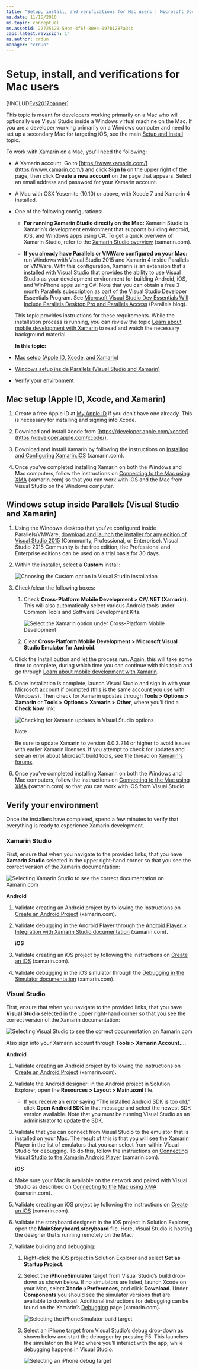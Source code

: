```yaml
---
title: "Setup, install, and verifications for Mac users | Microsoft Docs"
ms.date: 11/15/2016
ms.topic: conceptual
ms.assetid: 22725520-59ba-4f6f-80e4-097b1287a34b
caps.latest.revision: 14
ms.author: crdun
manager: "crdun"
---
```

# Setup, install, and verifications for Mac users
[!INCLUDE[vs2017banner](../includes/vs2017banner.md)]

This topic is meant for developers working primarily on a Mac who will optionally use Visual Studio inside a Windows virtual machine on the Mac. If you are a developer working primarily on a Windows computer and need to set up a secondary Mac for targeting iOS, see the main [Setup and install](../cross-platform/setup-and-install.md) topic.  
  
 To work with Xamarin on a Mac, you’ll need the following:  
  
- A Xamarin account. Go to [https://www.xamarin.com/](https://www.xamarin.com/) and click **Sign In** on the upper right of the page, then click **Create a new account** on the page that appears. Select an email address and password for your Xamarin account.  
  
- A Mac with OSX Yosemite (10.10) or above, with Xcode 7 and Xamarin 4 installed.  
  
- One of the following configurations:  
  
  - **For running Xamarin Studio directly on the Mac:** Xamarin Studio is Xamarin’s development environment that supports building Android, iOS, and Windows apps using C#.  To get a quick overview of Xamarin Studio, refer to the [Xamarin Studio overview](https://xamarin.com/studio) (xamarin.com).  
  
  - **If you already have Parallels or VMWare configured on your Mac:** run Windows with Visual Studio 2015 and Xamarin 4 inside Parallels or VMWare.  With this configuration, Xamarin is an extension that's installed with Visual Studio that provides the ability to use Visual Studio as your development environment for building Android, iOS, and WinPhone apps using C#.  Note that you can obtain a free 3-month Parallels subscription as part of the Visual Studio Developer Essentials Program. See [Microsoft Visual Studio Dev Essentials Will Include Parallels Desktop Pro and Parallels Access](https://www.parallels.com/blogs/) (Parallels blog).  
  
  This topic provides instructions for these requirements.  While the installation process is running, you can review the topic [Learn about mobile development with Xamarin](../cross-platform/learn-about-mobile-development-with-xamarin.md) to read and watch the necessary background material.  
  
  **In this topic:**  
  
- [Mac setup (Apple ID, Xcode, and Xamarin)](#mac)  
  
- [Windows setup inside Parallels (Visual Studio and Xamarin)](#windows)  
  
- [Verify your environment](#verify)  
  
## <a name="mac"></a> Mac setup (Apple ID, Xcode, and Xamarin)  
  
1. Create a free Apple ID at [My Apple ID](https://appleid.apple.com/) if you don’t have one already. This is necessary for installing and signing into Xcode.  
  
2. Download and install Xcode from  [https://developer.apple.com/xcode/](https://developer.apple.com/xcode/).  
  
3. Download and install Xamarin by following the instructions on [Installing and Configuring Xamarin.iOS](https://docs.microsoft.com/xamarin/ios/get-started/installation/mac) (xamarin.com).  
  
4. Once you’ve completed installing Xamarin on both the Windows and Mac computers, follow the instructions on [Connecting to the Mac using XMA](/xamarin/ios/get-started/installation/windows/connecting-to-mac) (xamarin.com) so that you can work with iOS and the Mac from Visual Studio on the Windows computer.  
  
## <a name="windows"></a> Windows setup inside Parallels (Visual Studio and Xamarin)  
  
1. Using the Windows desktop that you’ve configured inside Parallels/VMWare, [download and launch the installer for any edition of Visual Studio 2015](https://www.visualstudio.com/downloads/download-visual-studio-vs.aspx) (Community, Professional, or Enterprise). Visual Studio 2015 Community is the free edition; the Professional and Enterprise editions can be used on a trial basis for 30 days.  
  
2. Within the installer, select a **Custom** install:  
  
     ![Choosing the Custom option in Visual Studio installation](../cross-platform/media/cross-plat-xamarin-setup-1.png "Cross-Plat Xamarin Setup 1")  
  
3. Check/clear the following boxes:  
  
    1. Check **Cross-Platform Mobile Development > C#/.NET (Xamarin)**. This will also automatically select various Android tools under Common Tools and Software Development Kits.  
  
         ![Select the Xamarin option under Cross&#45;Platform Mobile Development](../cross-platform/media/cross-plat-xamarin-setup-2.png "Cross-Plat Xamarin Setup 2")  
  
    2. Clear **Cross-Platform Mobile Development > Microsoft Visual Studio Emulator for Android**.  
  
4. Click the Install button and let the process run. Again, this will take some time to complete, during which time you can continue with this topic and go through [Learn about mobile development with Xamarin](../cross-platform/learn-about-mobile-development-with-xamarin.md).  
  
5. Once installation is complete, launch Visual Studio and sign in with your Microsoft account if prompted (this is the same account you use with Windows). Then check for Xamarin updates through **Tools > Options > Xamarin** or **Tools > Options > Xamarin > Other**, where you’ll find a **Check Now** link:  
  
     ![Checking for Xamarin updates in Visual Studio options](../cross-platform/media/cross-plat-xamarin-setup-3.png "Cross-Plat Xamarin Setup 3")  
  
    > [!NOTE]
    > Be sure to update Xamarin to version 4.0.3.214 or higher to avoid issues with earlier Xamarin licenses.  If you attempt to check for updates and see an error about Microsoft build tools, see the thread on [Xamarin's forums](https://forums.xamarin.com/discussion/69015/xamarin-update-on-vs-2013-says-i-need-the-build-tools-for-vs-2015).
  
6. Once you’ve completed installing Xamarin on both the Windows and Mac computers, follow the instructions on [Connecting to the Mac using XMA](https://docs.microsoft.com/xamarin/ios/get-started/installation/windows/?pivots=windows#Connecting_to_the_Mac_Using_XMA) (xamarin.com) so that you can work with iOS from Visual Studio.  
  
## <a name="verify"></a> Verify your environment  
 Once the installers have completed, spend a few minutes to verify that everything is ready to experience Xamarin development.  
  
### Xamarin Studio  
 First, ensure that when you navigate to the provided links, that you have **Xamarin Studio** selected in the upper right-hand corner so that you see the correct version of the Xamarin documentation:  
  
 ![Selecting Xamarin Studio to see the correct documentation on Xamarin.com](../cross-platform/media/crossplat-xamarin-mac-1.png "CrossPlat Xamarin Mac 1")  
  
 **Android**  
  
1. Validate creating an Android project by following the instructions on [Create an Android Project](https://github.com/xamarin/docs-archive/tree/master/Recipes/android/general/projects/create_an_android_project) (xamarin.com).  
  
2. Validate debugging in the Android Player through the [Android Player > Integration with Xamarin Studio documentation](https://developer.xamarin.com/guides/android/getting_started/installation/android-player/#Integration_with_Xamarin_Studio) (xamarin.com).  
  
   **iOS**  
  
3. Validate creating an iOS project by following the instructions on [Create an iOS](https://github.com/xamarin/docs-archive/tree/master/Recipes/ios/general/projects/create_an_ios_project) (xamarin.com).  
  
4. Validate debugging in the iOS simulator through the [Debugging in the Simulator documentation](https://developer.xamarin.com/guides/ios/deployment,_testing,_and_metrics/debugging_in_xamarin_ios/#Debugging_on_the_Simulator) (xamarin.com).  
  
### Visual Studio  
 First, ensure that when you navigate to the provided links, that you have **Visual Studio** selected in the upper right-hand corner so that you see the correct version of the Xamarin documentation:  
  
 ![Selecting Visual Studio to see the correct documentation on Xamarin.com](../cross-platform/media/crossplat-xamarin-mac-2.png "CrossPlat Xamarin Mac 2")  
  
 Also sign into your Xamarin account through **Tools > Xamarin Account...**.  
  
 **Android**  
  
1. Validate creating an Android project by following the instructions on [Create an Android Project](https://github.com/xamarin/docs-archive/tree/master/Recipes/android/general/projects/create_an_android_project) (xamarin.com).  
  
2. Validate the Android designer: in the Android project in Solution Explorer, open the **Resources > Layout > Main.axml** file.  
  
   - If you receive an error saying "The installed Android SDK is too old," click **Open Android SDK** in that message and select the newest SDK version available. Note that you must be running Visual Studio as an administrator to update the SDK.  
  
3. Validate that you can connect from Visual Studio to the emulator that is installed on your Mac.  The result of this is that you will see the Xamarin Player in the list of emulators that you can select from within Visual Studio for debugging.  To do this, follow the instructions on [Connecting Visual Studio to the Xamarin Android Player](https://docs.microsoft.com/xamarin/android/deploy-test/debugging/debug-on-emulator?tabs=windows) (xamarin.com).  
  
   **iOS**  
  
4. Make sure your Mac is available on the network and paired with Visual Studio as described on [Connecting to the Mac using XMA](https://docs.microsoft.com/xamarin/ios/get-started/installation/windows/?pivots=windows#Connecting_to_the_Mac_Using_XMA) (xamarin.com).  
  
5. Validate creating an iOS project by following the instructions on [Create an iOS](https://github.com/xamarin/docs-archive/tree/master/Recipes/ios/general/projects/create_an_ios_project) (xamarin.com).  
  
6. Validate the storyboard designer: in the iOS project in Solution Explorer, open the **MainStoryboard.storyboard** file. Here, Visual Studio is hosting the designer that’s running remotely on the Mac.  
  
7. Validate building and debugging:  
  
   1. Right-click the iOS project in Solution Explorer and select **Set as Startup Project**.  
  
   2. Select the **iPhoneSimulator** target from Visual Studio’s build drop-down as shown below. If no simulators are listed, launch Xcode on your Mac, select **Xcode->Preferences**, and click **Download**. Under **Components** you should see the simulator versions that are available to download. Additional instructions for debugging can be found on the Xamarin’s [Debugging](https://developer.xamarin.com/guides/ios/deployment,_testing,_and_metrics/debugging_in_xamarin_ios/#Debugging_on_the_Simulator) page (xamarin.com).  
  
        ![Selecting the iPhoneSimulator build target](../cross-platform/media/crossplat-xamarin-verify-5.png "CrossPlat Xamarin Verify 5")  
  
   3. Select an iPhone target from Visual Studio’s debug drop-down as shown below and start the debugger by pressing F5. This launches the simulator on the Mac where you’ll interact with the app, while debugging happens in Visual Studio.  
  
        ![Selecting an iPhone debug target](../cross-platform/media/crossplat-xamarin-verify-6.png "CrossPlat Xamarin Verify 6")

